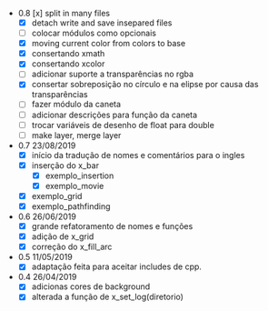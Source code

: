 - 0.8 [x] split in many files
    - [x] detach write and save insepared files
    - [ ] colocar módulos como opcionais
    - [x] moving current color from colors to base
    - [x] consertando xmath
    - [x] consertando xcolor
    - [ ] adicionar suporte a transparências no rgba
    - [x] consertar sobreposição no círculo e na elipse por causa das transparências
    - [ ] fazer módulo da caneta
    - [ ] adicionar descrições para função da caneta
    - [ ] trocar variáveis de desenho de float para double
    - [ ] make layer, merge layer
- 0.7 23/08/2019
    - [x] início da tradução de nomes e comentários para o ingles
    - [x] inserção do x_bar
        - [x] exemplo_insertion
        - [x] exemplo_movie
    - [x] exemplo_grid
    - [x] exemplo_pathfinding
- 0.6 26/06/2019
    - [x] grande refatoramento de nomes e funções
    - [x] adição de x_grid
    - [x] correção do x_fill_arc
- 0.5 11/05/2019
    - [x] adaptação feita para aceitar includes de cpp.
- 0.4 26/04/2019
    - [x] adicionas cores de background
    - [x] alterada a função de x_set_log(diretorio)
